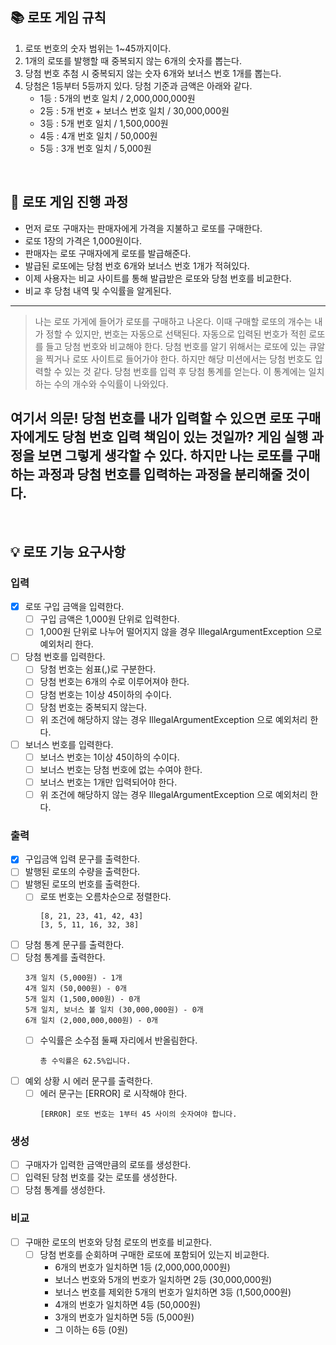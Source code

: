 ## 📚 로또 게임 규칙

1. 로또 번호의 숫자 범위는 1~45까지이다.
2. 1개의 로또를 발행할 때 중복되지 않는 6개의 숫자를 뽑는다.
3. 당첨 번호 추첨 시 중복되지 않는 숫자 6개와 보너스 번호 1개를 뽑는다.
4. 당첨은 1등부터 5등까지 있다. 당첨 기준과 금액은 아래와 같다.
    - 1등 : 5개의 번호 일치 / 2,000,000,000원
    - 2등 : 5개 번호 + 보너스 번호 일치 / 30,000,000원
    - 3등 : 5개 번호 일치 / 1,500,000원
    - 4등 : 4개 번호 일치 / 50,000원
    - 5등 : 3개 번호 일치 / 5,000원

<br>

## 🤔 로또 게임 진행 과정

- 먼저 로또 구매자는 판매자에게 가격을 지불하고 로또를 구매한다.
- 로또 1장의 가격은 1,000원이다.
- 판매자는 로또 구매자에게 로또를 발급해준다.
- 발급된 로또에는 당첨 번호 6개와 보너스 번호 1개가 적혀있다.
- 이제 사용자는 비교 사이트를 통해 발급받은 로또와 당첨 번호를 비교한다.
- 비교 후 당첨 내역 및 수익률을 알게된다.

---
> 나는 로또 가게에 들어가 로또를 구매하고 나온다.
> 이때 구매할 로또의 개수는 내가 정할 수 있지만, 번호는 자동으로 선택된다.
> 자동으로 입력된 번호가 적힌 로또를 들고 당첨 번호와 비교해야 한다.
> 당첨 번호를 알기 위해서는 로또에 있는 큐알을 찍거나 로또 사이트로 들어가야 한다.
> 하지만 해당 미션에서는 당첨 번호도 입력할 수 있는 것 같다.
> 당첨 번호를 입력 후 당첨 통계를 얻는다.
> 이 통계에는 일치하는 수의 개수와 수익률이 나와있다.

여기서 의문! 당첨 번호를 내가 입력할 수 있으면 로또 구매자에게도 당첨 번호 입력 책임이 있는 것일까?
게임 실행 과정을 보면 그렇게 생각할 수 있다. 하지만 나는 로또를 구매하는 과정과 당첨 번호를 입력하는 과정을 분리해줄 것이다.
---

<br>

## 💡 로또 기능 요구사항

### 입력

- [X] 로또 구입 금액을 입력한다.
    - [ ] 구입 금액은 1,000원 단위로 입력한다.
    - [ ] 1,000원 단위로 나누어 떨어지지 않을 경우 IllegalArgumentException 으로 예외처리 한다.
- [ ] 당첨 번호를 입력한다.
    - [ ] 당첨 번호는 쉼표(,)로 구분한다.
    - [ ] 당첨 번호는 6개의 수로 이루어져야 한다.
    - [ ] 당첨 번호는 1이상 45이하의 수이다.
    - [ ] 당첨 번호는 중복되지 않는다.
    - [ ] 위 조건에 해당하지 않는 경우 IllegalArgumentException 으로 예외처리 한다.
- [ ] 보너스 번호를 입력한다.
    - [ ] 보너스 번호는 1이상 45이하의 수이다.
    - [ ] 보너스 번호는 당첨 번호에 없는 수여야 한다.
    - [ ] 보너스 번호는 1개만 입력되어야 한다.
    - [ ] 위 조건에 해당하지 않는 경우 IllegalArgumentException 으로 예외처리 한다.

### 출력

- [X] 구입금액 입력 문구를 출력한다.
- [ ] 발행된 로또의 수량을 출력한다.
- [ ] 발행된 로또의 번호를 출력한다.
    - [ ] 로또 번호는 오름차순으로 정렬한다.
      ```
      [8, 21, 23, 41, 42, 43] 
      [3, 5, 11, 16, 32, 38]
      ```
- [ ] 당첨 통계 문구를 출력한다.
- [ ] 당첨 통계를 출력한다.
    ```
    3개 일치 (5,000원) - 1개
    4개 일치 (50,000원) - 0개
    5개 일치 (1,500,000원) - 0개
    5개 일치, 보너스 볼 일치 (30,000,000원) - 0개
    6개 일치 (2,000,000,000원) - 0개
    ```
    - [ ] 수익률은 소수점 둘째 자리에서 반올림한다.
      ```
      총 수익률은 62.5%입니다.
      ```
- [ ] 예외 상황 시 에러 문구를 출력한다.
    - [ ] 에러 문구는 [ERROR] 로 시작해야 한다.
      ```
      [ERROR] 로또 번호는 1부터 45 사이의 숫자여야 합니다.
      ```

### 생성

- [ ] 구매자가 입력한 금액만큼의 로또를 생성한다.
- [ ] 입력된 당첨 번호를 갖는 로또를 생성한다.
- [ ] 당첨 통계를 생성한다.

### 비교

- [ ] 구매한 로또의 번호와 당첨 로또의 번호를 비교한다.
    - [ ] 당첨 번호를 순회하며 구매한 로또에 포함되어 있는지 비교한다.
        - 6개의 번호가 일치하면 1등 (2,000,000,000원)
        - 보너스 번호와 5개의 번호가 일치하면 2등 (30,000,000원)
        - 보너스 번호를 제외한 5개의 번호가 일치하면 3등 (1,500,000원)
        - 4개의 번호가 일치하면 4등 (50,000원)
        - 3개의 번호가 일치하면 5등 (5,000원)
        - 그 이하는 6등 (0원)